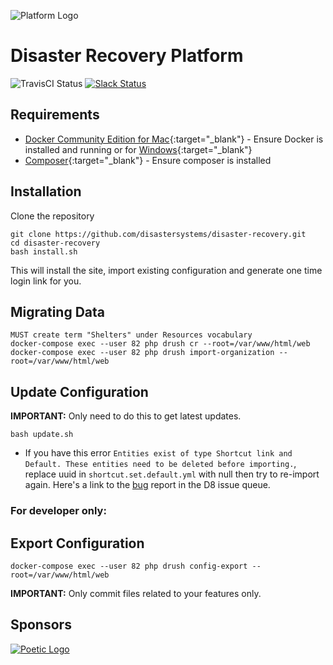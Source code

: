 ![Platform Logo](https://s3.amazonaws.com/disastersystems/platform-logo.png)

# Disaster Recovery Platform

![TravisCI Status](https://travis-ci.org/disastersystems/disaster-recovery.svg?branch=master)
[![Slack Status](https://disastersystems.herokuapp.com/badge.svg)](http://slack.disastersystems.org/)

## Requirements
- [Docker Community Edition for Mac](https://store.docker.com/editions/community/docker-ce-desktop-mac){:target="_blank"} - Ensure Docker is installed and running or for [Windows](https://store.docker.com/editions/community/docker-ce-desktop-windows){:target="_blank"}
- [Composer](https://getcomposer.org/){:target="_blank"} - Ensure composer is installed

## Installation

Clone the repository
```
git clone https://github.com/disastersystems/disaster-recovery.git
cd disaster-recovery
bash install.sh
```

This will install the site, import existing configuration and generate one time login link for you.

## Migrating Data
```
MUST create term "Shelters" under Resources vocabulary
docker-compose exec --user 82 php drush cr --root=/var/www/html/web
docker-compose exec --user 82 php drush import-organization --root=/var/www/html/web
```
## Update Configuration
**IMPORTANT:** Only need to do this to get latest updates.
```
bash update.sh
```

- If you have this error `Entities exist of type Shortcut link and Default. These entities need to be deleted before importing.`, replace uuid in `shortcut.set.default.yml` with null then try to re-import again. Here's a link to the [bug](https://www.drupal.org/node/2583113) report in the D8 issue queue.

### For developer only:
## Export Configuration

```
docker-compose exec --user 82 php drush config-export --root=/var/www/html/web
```

**IMPORTANT:** Only commit files related to your features only.

## Sponsors

[![Poetic Logo](https://s3.amazonaws.com/disastersystems/poetic-dark.svg)](https://poeticsystems.com)
